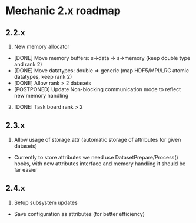 Mechanic 2.x roadmap
=====================

2.2.x
-----

1. New memory allocator
  - [DONE] Move memory buffers: s->data => s->memory (keep double type and rank 2)
  - [DONE] Move datatypes: double => generic (map HDF5/MPI/LRC atomic datatypes, keep rank 2)
  - [DONE] Allow rank > 2 datasets
  - [POSTPONED] Update Non-blocking communication mode to reflect new memory handling
2. [DONE] Task board rank > 2

2.3.x
-----

1. Allow usage of storage.attr (automatic storage of attributes for given datasets)
  - Currently to store attributes we need use DatasetPrepare/Process() hooks, with new
    attributes interface and memory handling it should be far easier

2.4.x
-----

1. Setup subsystem updates
  - Save configuration as attributes (for better efficiency)
